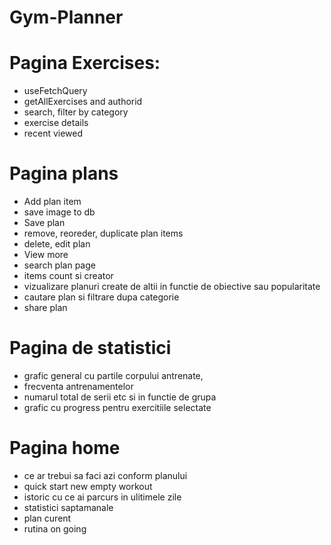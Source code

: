 # Gym-Planner

# Pagina Exercises:

- useFetchQuery
- getAllExercises and authorid
- search, filter by category
- exercise details
- recent viewed

# Pagina plans

- Add plan item
- save image to db
- Save plan
- remove, reoreder, duplicate plan items
- delete, edit plan
- View more
- search plan page
- items count si creator
- vizualizare planuri create de altii in functie de obiective sau popularitate
- cautare plan si filtrare dupa categorie
- share plan

# Pagina de statistici

- grafic general cu partile corpului antrenate,
- frecventa antrenamentelor
- numarul total de serii etc si in functie de grupa
- grafic cu progress pentru exercitiile selectate

# Pagina home

- ce ar trebui sa faci azi conform planului
- quick start new empty workout
- istoric cu ce ai parcurs in ulitimele zile
- statistici saptamanale
- plan curent
- rutina on going
